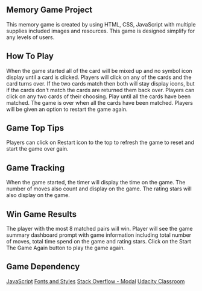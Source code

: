## Memory Game Project

This memory game is created by using HTML, CSS, JavaScript with multiple supplies included images and resources. This game is designed simplify for any levels of users.

## How To Play 

When the game started all of the card will be mixed up and no symbol icon display until a card is clicked. Players will click on any of the cards and the card turns over. If the two cards match then both will stay display icons, but if the cards don't match the cards are returned them back over. Players can click on any two cards of their choosing. Play until all the cards have been matched. The game is over when all the cards have been matched. Players will be given an option to restart the game again. 

## Game Top Tips

Players can click on Restart icon to the top to refresh the game to reset and start the game over gain.

## Game Tracking

When the game started, the timer will display the time on the game. 
The number of moves also count and display on the game.
The rating stars will also display on the game.

## Win Game Results

The player with the most 8 matched pairs will win. Player will see the game summary dashboard prompt with game information including total number of moves, total time spend on the game and rating stars. Click on the Start The Game Again button to play the game again. 

## Game Dependency
[JavaScript](http://stackoverflow.com/a/2450976)
[Fonts and Styles](https://fonts.google.com)
[Stack Overflow - Modal](https://stackoverflow.com/questions/41302241/modal-dialog-with-fixed-header-and-footer-and-scrollable-content)
[Udacity Classroom](https://classroom.udacity.com/me)
